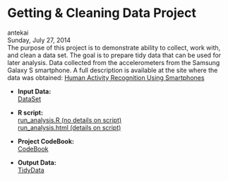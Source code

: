 # Getting & Cleaning Data Project
antekai  
Sunday, July 27, 2014  
The purpose of this project is to demonstrate ability to collect, work with, and clean a data set. The goal is to prepare tidy data that can be used for later analysis. Data collected from the accelerometers from the Samsung Galaxy S smartphone. A full description is available at the site where the data was obtained: [Human Activity Recognition Using Smartphones](http://archive.ics.uci.edu/ml/datasets/Human+Activity+Recognition+Using+Smartphones)

- **Input Data:**   
[DataSet](https://d396qusza40orc.cloudfront.net/getdata%2Fprojectfiles%2FUCI%20HAR%20Dataset.zip)

- **R script:**   
[run_analysis.R (no details on script)](https://github.com/antekai/GCDproject/blob/master/run_analysis.R)  
[run_analysis.html (details on script)](http://htmlpreview.github.io/?https://github.com/antekai/GCDproject/blob/master/run_analysis.html)  

- **Project CodeBook:**   
[CodeBook](https://github.com/antekai/GCDproject/blob/master/CodeBook.md)

- **Output Data:**   
[TidyData](https://github.com/antekai/GCDproject/blob/master/tidyData.csv)

